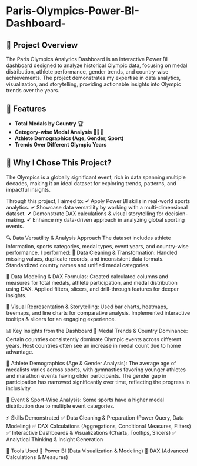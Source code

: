 # Paris-Olympics-Power-BI-Dashboard-

## 📌 Project Overview  
The Paris Olympics Analytics Dashboard is an interactive Power BI dashboard designed to analyze historical Olympic data, focusing on medal distribution, athlete performance, gender trends, and country-wise achievements. The project demonstrates my expertise in data analytics, visualization, and storytelling, providing actionable insights into Olympic trends over the years.

## 🚀 Features  
- **Total Medals by Country** 🏆  
- **Category-wise Medal Analysis** 🥇🥈🥉  
- **Athlete Demographics (Age, Gender, Sport)**  
- **Trends Over Different Olympic Years**

## 🎯 Why I Chose This Project?
The Olympics is a globally significant event, rich in data spanning multiple decades, making it an ideal dataset for exploring trends, patterns, and impactful insights. 

Through this project, I aimed to:
✔ Apply Power BI skills in real-world sports analytics.
✔ Showcase data versatility by working with a multi-dimensional dataset.
✔ Demonstrate DAX calculations & visual storytelling for decision-making.
✔ Enhance my data-driven approach in analyzing global sporting events.

🔍 Data Versatility & Analysis Approach
The dataset includes athlete information, sports categories, medal types, event years, and country-wise performance. 
I performed:
🔹 Data Cleaning & Transformation:
  Handled missing values, duplicate records, and inconsistent data formats.
  Standardized country names and unified medal categories.
  
🔹 Data Modeling & DAX Formulas:
  Created calculated columns and measures for total medals, athlete participation, and medal distribution using DAX.
  Applied filters, slicers, and drill-through features for deeper insights.
  
🔹 Visual Representation & Storytelling:
  Used bar charts, heatmaps, treemaps, and line charts for comparative analysis.
  Implemented interactive tooltips & slicers for an engaging experience.

📊 Key Insights from the Dashboard
🔹 Medal Trends & Country Dominance:
  Certain countries consistently dominate Olympic events across different years.
  Host countries often see an increase in medal count due to home advantage.

🔹 Athlete Demographics (Age & Gender Analysis):
  The average age of medalists varies across sports, with gymnastics favoring younger athletes and marathon events having older participants.
  The gender gap in participation has narrowed significantly over time, reflecting the progress in inclusivity.

🔹 Event & Sport-Wise Analysis:
Some sports have a higher medal distribution due to multiple event categories.

⚡ Skills Demonstrated
✅ Data Cleaning & Preparation (Power Query, Data Modeling)
✅ DAX Calculations (Aggregations, Conditional Measures, Filters)
✅ Interactive Dashboards & Visualizations (Charts, Tooltips, Slicers)
✅ Analytical Thinking & Insight Generation

🚀 Tools Used
🔹 Power BI (Data Visualization & Modeling)
🔹 DAX (Advanced Calculations & Measures)



